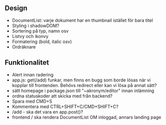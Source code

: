 Design
---
- DocumentList: varje dokument har en thumbnail istället för bara titel
- Styling i shadowDOM?
- Sortering på typ, namn osv
- Listvy och ikonvy
- Formatering (bold, italic osv)
- Ordräknare


Funktionalitet
---
- Alert innan radering
- app.js: get(/add) funkar, men finns en bugg som borde lösas när vi kopplar till frontenden. Behövs redirect eller kan vi lösa på annat sätt?
- sätt homepage i package.json till "~akronym/editor" innan inlämning
- ordna statuskoder att skicka med från backend?
- Spara med CMD+S
- Kommentera med CTRL+SHIFT+C/CMD+SHIFT+C?
- /add - ska det vara en app.post()?
- frontend / ska rendera DocumentList OM inloggad, annars landing page